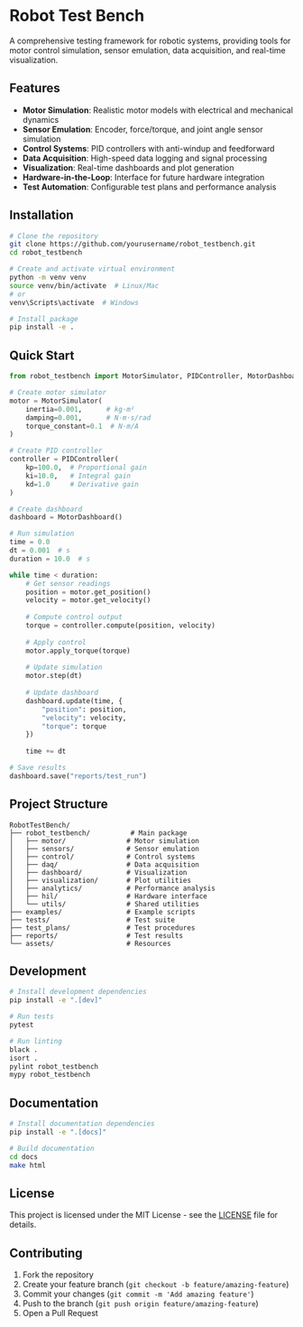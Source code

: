 # Robot Test Bench

A comprehensive testing framework for robotic systems, providing tools for motor control simulation, sensor emulation, data acquisition, and real-time visualization.

## Features

- **Motor Simulation**: Realistic motor models with electrical and mechanical dynamics
- **Sensor Emulation**: Encoder, force/torque, and joint angle sensor simulation
- **Control Systems**: PID controllers with anti-windup and feedforward
- **Data Acquisition**: High-speed data logging and signal processing
- **Visualization**: Real-time dashboards and plot generation
- **Hardware-in-the-Loop**: Interface for future hardware integration
- **Test Automation**: Configurable test plans and performance analysis

## Installation

```bash
# Clone the repository
git clone https://github.com/yourusername/robot_testbench.git
cd robot_testbench

# Create and activate virtual environment
python -m venv venv
source venv/bin/activate  # Linux/Mac
# or
venv\Scripts\activate  # Windows

# Install package
pip install -e .
```

## Quick Start

```python
from robot_testbench import MotorSimulator, PIDController, MotorDashboard

# Create motor simulator
motor = MotorSimulator(
    inertia=0.001,      # kg⋅m²
    damping=0.001,      # N⋅m⋅s/rad
    torque_constant=0.1  # N⋅m/A
)

# Create PID controller
controller = PIDController(
    kp=100.0,  # Proportional gain
    ki=10.0,   # Integral gain
    kd=1.0     # Derivative gain
)

# Create dashboard
dashboard = MotorDashboard()

# Run simulation
time = 0.0
dt = 0.001  # s
duration = 10.0  # s

while time < duration:
    # Get sensor readings
    position = motor.get_position()
    velocity = motor.get_velocity()
    
    # Compute control output
    torque = controller.compute(position, velocity)
    
    # Apply control
    motor.apply_torque(torque)
    
    # Update simulation
    motor.step(dt)
    
    # Update dashboard
    dashboard.update(time, {
        "position": position,
        "velocity": velocity,
        "torque": torque
    })
    
    time += dt

# Save results
dashboard.save("reports/test_run")
```

## Project Structure

```
RobotTestBench/
├── robot_testbench/          # Main package
│   ├── motor/               # Motor simulation
│   ├── sensors/             # Sensor emulation
│   ├── control/             # Control systems
│   ├── daq/                 # Data acquisition
│   ├── dashboard/           # Visualization
│   ├── visualization/       # Plot utilities
│   ├── analytics/           # Performance analysis
│   ├── hil/                 # Hardware interface
│   └── utils/               # Shared utilities
├── examples/                # Example scripts
├── tests/                   # Test suite
├── test_plans/              # Test procedures
├── reports/                 # Test results
└── assets/                  # Resources
```

## Development

```bash
# Install development dependencies
pip install -e ".[dev]"

# Run tests
pytest

# Run linting
black .
isort .
pylint robot_testbench
mypy robot_testbench
```

## Documentation

```bash
# Install documentation dependencies
pip install -e ".[docs]"

# Build documentation
cd docs
make html
```

## License

This project is licensed under the MIT License - see the [LICENSE](LICENSE) file for details.

## Contributing

1. Fork the repository
2. Create your feature branch (`git checkout -b feature/amazing-feature`)
3. Commit your changes (`git commit -m 'Add amazing feature'`)
4. Push to the branch (`git push origin feature/amazing-feature`)
5. Open a Pull Request

